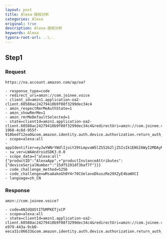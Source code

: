 ```yaml
---
layout: post
title: Alexa-授权分析
categories: Alexa
original: true
description: Alexa-授权分析
keywords: Alexa
typora-root-url: ..\..
---
```


## Step1

### Request

	https://na.account.amazon.com/ap/oa?

	- response_type=code
	- redirect_uri=amzn://com.joinee.voice
	- client_id=amzn1.application-oa2-client.60588ac24279410b9f08f3299dec34c4
	- amzn_respectRmrMeAuthState=1
	- amzn_showRmrMe=1
	- amzn_rmrMeDefaultSelected=1
	- state=clientId=amzn1.application-oa2-client.60588ac24279410b9f08f3299dec34c4&redirectUri=amzn://com.joinee.voice&clientRequestId=1f8c22ee-1968-4c8d-955f-910bedf12ea0&com.amazon.identity.auth.device.authorization.return_auth_code=true
	- scope=alexa:all
	- appIdentifier=eyJwYWNrYWdlIjoiY29tLmpvaW5lZS52b2ljZSIsIk1ENSI6WyI2MDAyMzgxMTllZWFlNDhlOTc1%0AOWUwYWM5OWMwOWJlZSJdLCJTSEEtMjU2IjpbImUwNmQ5M2UxZDYxMDFiOTJmMWNkODNiOGZmNDE0%0AODA1MTAyNzZmOTdmZGQyMDBjZjk5MWJmMDVmYTYxZGZmYjAiXX0%3D%0A
	- sw_ver=LWAAndroidSDK3.0.0
	- scope_data={"alexa:all"{"productID":"AlexaApp",+"productInstanceAttributes":{"deviceSerialNumber":"15df5191df3baf7f"}}}
	- code_challenge_method=S256
	- code_challenge=wMsaAakoGh0Y4r70CUelavoDkuszRe29XZyE4baWXCI
	- language=zh_CN

### Response

	amzn://com.joinee.voice?

	- code=ANJdQUStITbMPKETjsCP
	- scope=alexa:all
	- state=clientId=amzn1.application-oa2-client.60588ac24279410b9f08f3299dec34c4&redirectUri=amzn://com.joinee.voice&clientRequestId=d3ea1105-e979-443a-9cb0-eeca31c06633&com.amazon.identity.auth.device.authorization.return_auth_code=true